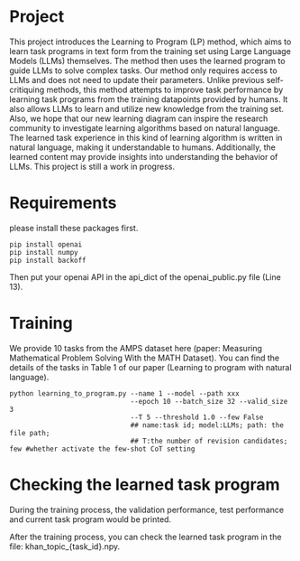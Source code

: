 # Project

This project introduces the Learning to Program (LP) method, which aims to learn task programs in text form from the training set using Large Language Models (LLMs) themselves. The method then uses the learned program to guide LLMs to solve complex tasks. Our method only requires access to LLMs and does not need to update their parameters. Unlike previous self-critiquing methods, this method attempts to improve task performance by learning task programs from the training datapoints provided by humans. It also allows LLMs to learn and utilize new knowledge from the training set. Also, we hope that our new learning diagram can inspire the research community to investigate learning algorithms based on natural language. The learned task experience in this kind of learning algorithm is written in natural language, making it understandable to humans. Additionally, the learned content may provide insights into understanding the behavior of LLMs. This project is still a work in progress.


# Requirements
please install these packages first.
```
pip install openai
pip install numpy
pip install backoff
```
Then put your openai API in the api_dict of the openai_public.py file (Line 13).
# Training
We provide 10 tasks from the AMPS dataset here (paper: Measuring Mathematical Problem Solving With the MATH Dataset). You can find the details of the tasks in Table 1 of our paper (Learning to program with natural language). 
```
python learning_to_program.py --name 1 --model --path xxx
                              --epoch 10 --batch_size 32 --valid_size 3 
                              --T 5 --threshold 1.0 --few False  
                              ## name:task id; model:LLMs; path: the file path; 
                              ## T:the number of revision candidates; few #whether activate the few-shot CoT setting
```
# Checking the learned task program
During the training process, the validation performance, test performance and current task program would be printed.

After the training process, you can check the learned task program in the file: khan_topic_{task_id}.npy. 
